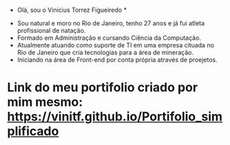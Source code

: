 * Olá, sou o Vinicius Torrez Figueiredo *

  
- Sou natural e moro no Rio de Janeiro, tenho 27 anos e já fui atleta profissional de natação.
- Formado em Administração e cursando Ciência da Computação.
- Atualmente atuando como suporte de TI em uma empresa cituada no Rio de Janeiro que cria tecnologias para a área de mineração.
- Iniciando na área de Front-end por conta própria através de proejetos.

# Link do meu portifolio criado por mim mesmo: https://vinitf.github.io/Portifolio_simplificado

